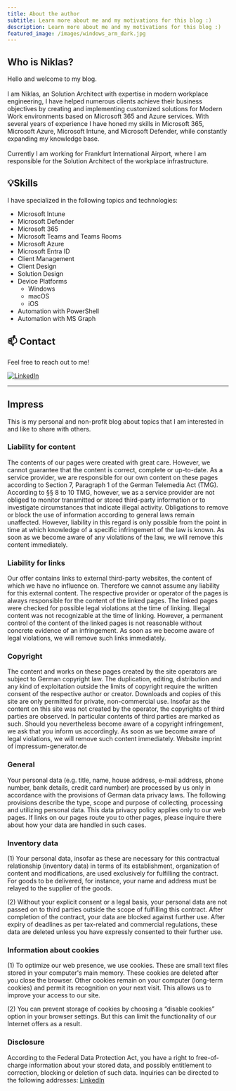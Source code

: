 ```yaml
---
title: About the author
subtitle: Learn more about me and my motivations for this blog :)
description: Learn more about me and my motivations for this blog :)
featured_image: /images/windows_arm_dark.jpg
---
```


<!-- ![](/images/demo/demo-landscape.jpg) -->


## Who is Niklas?
Hello and welcome to my blog.
<br><br>
I am Niklas, an Solution Architect with expertise in modern workplace engineering, I have helped numerous clients achieve their business objectives by creating and implementing customized solutions for Modern Work environments based on Microsoft 365 and Azure services. With several years of experience I have honed my skills in Microsoft 365, Microsoft Azure, Microsoft Intune, and Microsoft Defender, while constantly expanding my knowledge base.
<br><br>
Currently I am working for Frankfurt International Airport, where I am responsible for the Solution Architect of the workplace infrastructure.

## 💡Skills
I have specialized in the following topics and technologies:
<br>
- Microsoft Intune
- Microsoft Defender
- Microsoft 365
- Microsoft Teams and Teams Rooms
- Microsoft Azure
- Microsoft Entra ID
- Client Management
- Client Design
- Solution Design
- Device Platforms
    - Windows
    - macOS
    - iOS
- Automation with PowerShell
- Automation with MS Graph

## 📫 Contact
Feel free to reach out to me!
<div align="left">
  <p>
    <a href="https://www.linkedin.com/in/niklasrast/">
      <img src="https://img.shields.io/badge/LinkedIn-Connect-0A66C2?style=flat&logo=linkedin" alt="LinkedIn"/>
    </a>
  </p>
</div>

<hr>

## Impress

This is my personal and non-profit blog about topics that I am interested in and like to share with others.

### Liability for content

The contents of our pages were created with great care. However, we cannot guarantee that the content is correct, complete or up-to-date. As a service provider, we are responsible for our own content on these pages according to Section 7, Paragraph 1 of the German Telemedia Act (TMG). According to §§ 8 to 10 TMG, however, we as a service provider are not obliged to monitor transmitted or stored third-party information or to investigate circumstances that indicate illegal activity. Obligations to remove or block the use of information according to general laws remain unaffected. However, liability in this regard is only possible from the point in time at which knowledge of a specific infringement of the law is known. As soon as we become aware of any violations of the law, we will remove this content immediately.

### Liability for links

Our offer contains links to external third-party websites, the content of which we have no influence on. Therefore we cannot assume any liability for this external content. The respective provider or operator of the pages is always responsible for the content of the linked pages. The linked pages were checked for possible legal violations at the time of linking. Illegal content was not recognizable at the time of linking. However, a permanent control of the content of the linked pages is not reasonable without concrete evidence of an infringement. As soon as we become aware of legal violations, we will remove such links immediately.

### Copyright

The content and works on these pages created by the site operators are subject to German copyright law. The duplication, editing, distribution and any kind of exploitation outside the limits of copyright require the written consent of the respective author or creator. Downloads and copies of this site are only permitted for private, non-commercial use. Insofar as the content on this site was not created by the operator, the copyrights of third parties are observed. In particular contents of third parties are marked as such. Should you nevertheless become aware of a copyright infringement, we ask that you inform us accordingly. As soon as we become aware of legal violations, we will remove such content immediately. Website imprint of impressum-generator.de

### General

Your personal data (e.g. title, name, house address, e-mail address, phone number, bank details, credit card number) are processed by us only in accordance with the provisions of German data privacy laws. The following provisions describe the type, scope and purpose of collecting, processing and utilizing personal data. This data privacy policy applies only to our web pages. If links on our pages route you to other pages, please inquire there about how your data are handled in such cases.

### Inventory data

(1) Your personal data, insofar as these are necessary for this contractual relationship (inventory data) in terms of its establishment, organization of content and modifications, are used exclusively for fulfilling the contract. For goods to be delivered, for instance, your name and address must be relayed to the supplier of the goods.

(2) Without your explicit consent or a legal basis, your personal data are not passed on to third parties outside the scope of fulfilling this contract. After completion of the contract, your data are blocked against further use. After expiry of deadlines as per tax-related and commercial regulations, these data are deleted unless you have expressly consented to their further use.

### Information about cookies

(1) To optimize our web presence, we use cookies. These are small text files stored in your computer's main memory. These cookies are deleted after you close the browser. Other cookies remain on your computer (long-term cookies) and permit its recognition on your next visit. This allows us to improve your access to our site.

(2) You can prevent storage of cookies by choosing a “disable cookies” option in your browser settings. But this can limit the functionality of our Internet offers as a result.


### Disclosure

According to the Federal Data Protection Act, you have a right to free-of-charge information about your stored data, and possibly entitlement to correction, blocking or deletion of such data. Inquiries can be directed to the following addresses: [LinkedIn](https://www.linkedin.com/in/niklasrast/)
